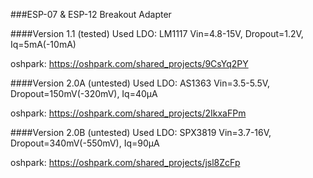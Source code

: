 ###ESP-07 & ESP-12 Breakout Adapter

####Version 1.1 (tested)
Used LDO: LM1117
Vin=4.8-15V, Dropout=1.2V, Iq=5mA(-10mA)

oshpark: https://oshpark.com/shared_projects/9CsYq2PY

####Version 2.0A (untested)
Used LDO: AS1363
Vin=3.5-5.5V, Dropout=150mV(-320mV), Iq=40µA

oshpark: https://oshpark.com/shared_projects/2IkxaFPm

####Version 2.0B (untested)
Used LDO: SPX3819 
Vin=3.7-16V, Dropout=340mV(-550mV), Iq=90µA

oshpark: https://oshpark.com/shared_projects/jsl8ZcFp
